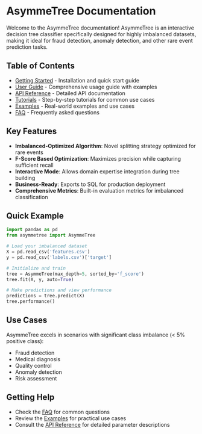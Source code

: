 # AsymmeTree Documentation

Welcome to the AsymmeTree documentation! AsymmeTree is an interactive decision tree classifier specifically designed for highly imbalanced datasets, making it ideal for fraud detection, anomaly detection, and other rare event prediction tasks.

## Table of Contents

- [Getting Started](getting-started.md) - Installation and quick start guide
- [User Guide](user-guide.md) - Comprehensive usage guide with examples
- [API Reference](api-reference.md) - Detailed API documentation
- [Tutorials](tutorials.md) - Step-by-step tutorials for common use cases
- [Examples](examples.md) - Real-world examples and use cases
- [FAQ](faq.md) - Frequently asked questions

## Key Features

- **Imbalanced-Optimized Algorithm**: Novel splitting strategy optimized for rare events
- **F-Score Based Optimization**: Maximizes precision while capturing sufficient recall
- **Interactive Mode**: Allows domain expertise integration during tree building
- **Business-Ready**: Exports to SQL for production deployment
- **Comprehensive Metrics**: Built-in evaluation metrics for imbalanced classification

## Quick Example

```python
import pandas as pd
from asymmetree import AsymmeTree

# Load your imbalanced dataset
X = pd.read_csv('features.csv')
y = pd.read_csv('labels.csv')['target']

# Initialize and train
tree = AsymmeTree(max_depth=5, sorted_by='f_score')
tree.fit(X, y, auto=True)

# Make predictions and view performance
predictions = tree.predict(X)
tree.performance()
```

## Use Cases

AsymmeTree excels in scenarios with significant class imbalance (< 5% positive class):
- Fraud detection
- Medical diagnosis
- Quality control
- Anomaly detection
- Risk assessment

## Getting Help

- Check the [FAQ](faq.md) for common questions
- Review the [Examples](examples.md) for practical use cases
- Consult the [API Reference](api-reference.md) for detailed parameter descriptions 